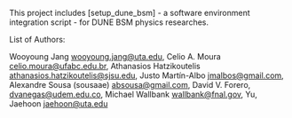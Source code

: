 This project includes [setup_dune_bsm] - a software environment integration script - for DUNE BSM physics researches.

List of Authors:

Wooyoung Jang <wooyoung.jang@uta.edu>,
Celio A. Moura <celio.moura@ufabc.edu.br>,
Athanasios Hatzikoutelis <athanasios.hatzikoutelis@sjsu.edu>,
Justo Martín-Albo <jmalbos@gmail.com>,
Alexandre Sousa (sousaae) <absousa@gmail.com>,
David V. Forero, <dvanegas@udem.edu.co>,
Michael Wallbank <wallbank@fnal.gov>,
Yu, Jaehoon <jaehoon@uta.edu>


